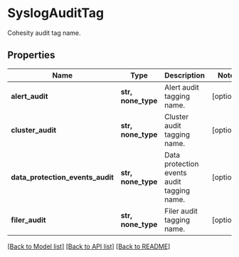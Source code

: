 # SyslogAuditTag

Cohesity audit tag name.

## Properties
Name | Type | Description | Notes
------------ | ------------- | ------------- | -------------
**alert_audit** | **str, none_type** | Alert audit tagging name. | [optional] 
**cluster_audit** | **str, none_type** | Cluster audit tagging name. | [optional] 
**data_protection_events_audit** | **str, none_type** | Data protection events audit tagging name. | [optional] 
**filer_audit** | **str, none_type** | Filer audit tagging name. | [optional] 

[[Back to Model list]](../README.md#documentation-for-models) [[Back to API list]](../README.md#documentation-for-api-endpoints) [[Back to README]](../README.md)



